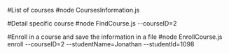 #List of courses
#node CoursesInformation.js

#Detail specific course
#node FindCourse.js --courseID=2

#Enroll in a course and save the information in a file
#node EnrollCourse.js enroll --courseID=2 --studentName=Jonathan --studentId=1098